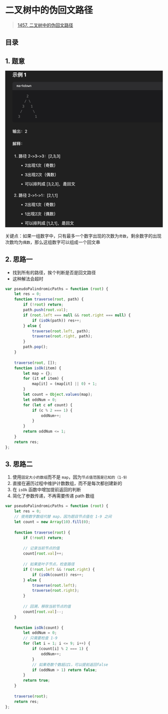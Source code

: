 
# 二叉树中的伪回文路径


>  [1457. 二叉树中的伪回文路径](https://leetcode.cn/problems/pseudo-palindromic-paths-in-a-binary-tree/)


## 目录
<!-- toc -->
 ## 1. 题意 

![图片&文件](./files/20250122-2.png)


关键点：如果一组数字中，只有最多一个数字出现的次数为`奇数`，剩余数字的出现次数均为`偶数`，那么这组数字可以组成一个回文串

## 2. 思路一

- 找到所有的路径，挨个判断是否是回文路径
- 这种解法会超时

```javascript
var pseudoPalindromicPaths = function (root) {
    let res = 0;
    function traverse(root, path) {
        if (!root) return;
        path.push(root.val);
        if (root.left === null && root.right === null) {
            if (isOk(path)) res++;
        } else {
            traverse(root.left, path);
            traverse(root.right, path);
        }
        path.pop();
    }

    traverse(root, []);
    function isOk(item) {
        let map = {};
        for (it of item) {
            map[it] = (map[it] || 0) + 1;
        }
        let count = Object.values(map);
        let oddNum = 0;
        for (let c of count) {
            if (c % 2 === 1) {
                oddNum++;
            }
        }
        return oddNum <= 1;
    }
    return res;
};

```

## 3. 思路二

1. 使用`固定大小的数组`而不是 `map`，因为`节点值范围是已知的（1-9）`
2. 直接在遍历过程中维护计数数组，而不是每次都创建新的
3. 在 `isOk` 函数中增加提前返回的判断
4. 简化了参数传递，不再需要传递 path 数组

```javascript
var pseudoPalindromicPaths = function (root) {
    let res = 0;
    // 使用数字数组代替 map，因为题目节点值在 1-9 之间
    let count = new Array(10).fill(0);

    function traverse(root) {
        if (!root) return;

        // 记录当前节点的值
        count[root.val]++;

        // 如果是叶子节点，检查路径
        if (!root.left && !root.right) {
            if (isOk(count)) res++;
        } else {
            traverse(root.left);
            traverse(root.right);
        }

        // 回溯，移除当前节点的值
        count[root.val]--;
    }

    function isOk(count) {
        let oddNum = 0;
        // 只需要检查 1-9
        for (let i = 1; i <= 9; i++) {
            if (count[i] % 2 === 1) {
                oddNum++;
            }
            // 如果奇数个数超过1，可以提前返回false
            if (oddNum > 1) return false;
        }
        return true;
    }

    traverse(root);
    return res;
};

```